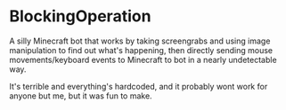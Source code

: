 # BlockingOperation
A silly Minecraft bot that works by taking screengrabs and using image manipulation to find out what's happening, then directly sending mouse movements/keyboard events to Minecraft to bot in a nearly undetectable way.

It's terrible and everything's hardcoded, and it probably wont work for anyone but me, but it was fun to make.
